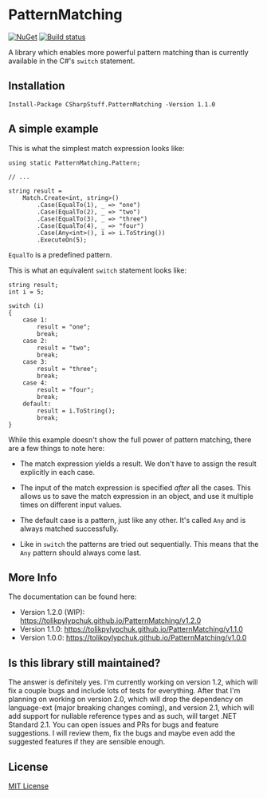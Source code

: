 # PatternMatching

[![NuGet](https://img.shields.io/nuget/v/CSharpStuff.PatternMatching.svg)](https://www.nuget.org/packages/CSharpStuff.PatternMatching/)
[![Build status](https://ci.appveyor.com/api/projects/status/2scf378j79k6xe7f/branch/master?svg=true)](https://ci.appveyor.com/project/TolikPylypchuk/patternmatching/branch/master)

A library which enables more powerful pattern matching
than is currently available in the C#'s `switch` statement.

## Installation

```
Install-Package CSharpStuff.PatternMatching -Version 1.1.0
```

## A simple example

This is what the simplest match expression looks like:

```
using static PatternMatching.Pattern;

// ...

string result =
    Match.Create<int, string>()
        .Case(EqualTo(1), _ => "one")
        .Case(EqualTo(2), _ => "two")
        .Case(EqualTo(3), _ => "three")
        .Case(EqualTo(4), _ => "four")
        .Case(Any<int>(), i => i.ToString())
        .ExecuteOn(5);
```

`EqualTo` is a predefined pattern.

This is what an equivalent `switch` statement looks like:

```
string result;
int i = 5;

switch (i)
{
    case 1:
        result = "one";
        break;
    case 2:
        result = "two";
        break;
    case 3:
        result = "three";
        break;
    case 4:
        result = "four";
        break;
    default:
        result = i.ToString();
        break;
}
```

While this example doesn't show the full power of pattern matching, there are
a few things to note here:

 - The match expression yields a result. We don't have to assign the result
explicitly in each case.

 - The input of the match expression is specified _after_ all the cases. This
allows us to save the match expression in an object, and use it multiple times
on different input values.

 - The default case is a pattern, just like any other. It's called `Any` and
is always matched successfully.

 - Like in `switch` the patterns are tried out sequentially. This means that
the `Any` pattern should always come last.

## More Info

The documentation can be found here:

 - Version 1.2.0 (WIP): https://tolikpylypchuk.github.io/PatternMatching/v1.2.0
 - Version 1.1.0: https://tolikpylypchuk.github.io/PatternMatching/v1.1.0
 - Version 1.0.0: https://tolikpylypchuk.github.io/PatternMatching/v1.0.0

## Is this library still maintained?

The answer is definitely yes. I'm currently working on version 1.2, which will fix
a couple bugs and include lots of tests for everything. After that I'm planning on
working on version 2.0, which will drop the dependency on language-ext
(major breaking changes coming), and version 2.1, which will add support
for nullable reference types and as such, will target .NET Standard 2.1.
You can open issues and PRs for bugs and feature suggestions. I will
review them, fix the bugs and maybe even add the suggested features if they are
sensible enough.

## License

[MIT License](https://github.com/TolikPylypchuk/PatternMatching/blob/master/LICENSE)
